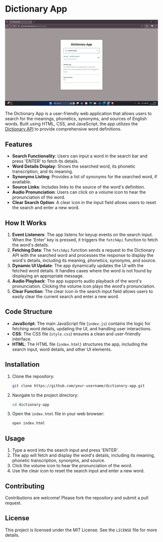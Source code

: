 # Dictionary App

![Preview](Preview.png)

The Dictionary App is a user-friendly web application that allows users to search for the meanings, phonetics, synonyms, and sources of English words. Built using HTML, CSS, and JavaScript, the app utilizes the [Dictionary API](https://dictionaryapi.dev/) to provide comprehensive word definitions.

## Features

- **Search Functionality**: Users can input a word in the search bar and press 'ENTER' to fetch its details.
- **Word Details Display**: Shows the searched word, its phonetic transcription, and its meaning.
- **Synonyms Listing**: Provides a list of synonyms for the searched word, if available.
- **Source Links**: Includes links to the source of the word's definition.
- **Audio Pronunciation**: Users can click on a volume icon to hear the pronunciation of the word.
- **Clear Search Option**: A clear icon in the input field allows users to reset the search and enter a new word.

## How It Works

1. **Event Listeners**: The app listens for keyup events on the search input. When the 'Enter' key is pressed, it triggers the `fetchApi` function to fetch the word's details.
2. **Fetching Data**: The `fetchApi` function sends a request to the Dictionary API with the searched word and processes the response to display the word's details, including its meaning, phonetics, synonyms, and source.
3. **Dynamic UI Update**: The app dynamically updates the UI with the fetched word details. It handles cases where the word is not found by displaying an appropriate message.
4. **Audio Playback**: The app supports audio playback of the word's pronunciation. Clicking the volume icon plays the word's pronunciation.
5. **Clear Function**: The clear icon in the search input field allows users to easily clear the current search and enter a new word.

## Code Structure

- **JavaScript**: The main JavaScript file (`index.js`) contains the logic for fetching word details, updating the UI, and handling user interactions.
- **CSS**: The CSS file (`style.css`) ensures a clean and user-friendly interface.
- **HTML**: The HTML file (`index.html`) structures the app, including the search input, word details, and other UI elements.

## Installation

1. Clone the repository:
    ```sh
    git clone https://github.com/your-username/dictionary-app.git
    ```
2. Navigate to the project directory:
    ```sh
    cd dictionary-app
    ```
3. Open the `index.html` file in your web browser:
    ```sh
    open index.html
    ```

## Usage

1. Type a word into the search input and press 'ENTER'.
2. The app will fetch and display the word's details, including its meaning, phonetic transcription, synonyms, and source.
3. Click the volume icon to hear the pronunciation of the word.
4. Use the clear icon to reset the search input and enter a new word.

## Contributing

Contributions are welcome! Please fork the repository and submit a pull request.

## License

This project is licensed under the MIT License. See the `LICENSE` file for more details.

